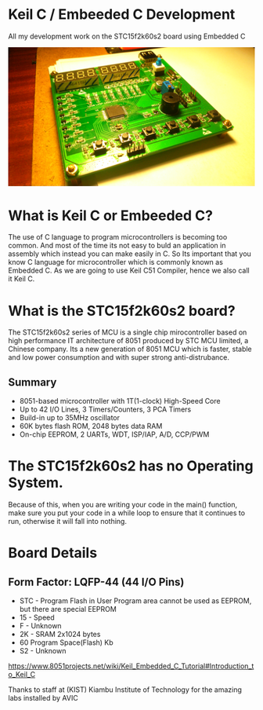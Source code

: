 # Keil C / Embeeded C Development
All my development work on the STC15f2k60s2 board using Embedded C

![alt text](https://github.com/wilfredgithuka/keil-c-development-work/blob/master/DSC_0135.JPG "The STC15f2k60s2")
# What is Keil C or Embeeded C?
The use of C language to program microcontrollers is becoming too common. And most of the time its not easy to buld an application in assembly which instead you can make easily in C. So Its important that you know C language for microcontroller which is commonly known as Embedded C. As we are going to use Keil C51 Compiler, hence we also call it Keil C.

# What is the STC15f2k60s2 board?
The STC15f2k60s2 series of MCU is a single chip mirocontroller based on high performance IT architecture of 8051 produced by STC MCU limited, a Chinese company. Its a new generation of 8051 MCU which is faster, stable and low power consumption and with super strong anti-distrubance.

## Summary
* 8051-based microcontroller with 1T(1-clock) High-Speed Core
* Up to 42 I/O Lines, 3 Timers/Counters, 3 PCA Timers
* Build-in up to 35MHz oscillator
* 60K bytes flash ROM, 2048 bytes data RAM
* On-chip EEPROM, 2 UARTs, WDT, ISP/IAP, A/D, CCP/PWM

# The STC15f2k60s2 has no Operating System.
Because of this, when you are writing your code in the main() function, make sure you put your code in a while loop to ensure that it continues to run, otherwise it will fall into nothing.

# Board Details
## Form Factor: LQFP-44 (44 I/O Pins)
* STC - Program Flash in User Program area cannot be used as EEPROM, but there are special EEPROM
* 15 - Speed
* F - Unknown
* 2K - SRAM 2x1024 bytes
* 60 Program Space(Flash) Kb
* S2 - Unknown

https://www.8051projects.net/wiki/Keil_Embedded_C_Tutorial#Introduction_to_Keil_C

Thanks to staff at (KIST) Kiambu Institute of Technology for the amazing labs installed by AVIC
